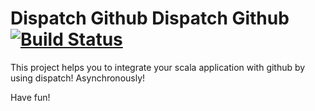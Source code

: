 Dispatch Github Dispatch Github [![Build Status](https://secure.travis-ci.org/andreazevedo/dispatch-github.png?branch=master)](https://travis-ci.org/andreazevedo/dispatch-github)
===

This project helps you to integrate your scala application with github by using dispatch! Asynchronously!

Have fun!
